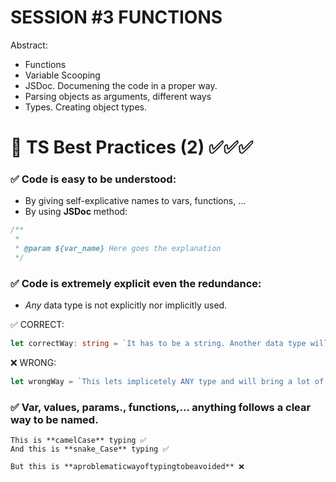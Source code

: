 # SESSION #3  FUNCTIONS  

Abstract:

* Functions
* Variable Scooping
* JSDoc. Documening the code in a proper way.
* Parsing objects as arguments, different ways
* Types. Creating object types.


# 🔸 TS Best Practices (2) ✅✅✅

### ✅ Code is easy to be understood:
- By giving self-explicative names to vars, functions, ...  
- By using **JSDoc** method:  
```ts
/**
 * 
 * @param ${var_name} Here goes the explanation
 */
```
  
### ✅ Code is extremely explicit even the redundance:  
- *Any* data type is not explicitly nor implicitly used.  

✅ CORRECT:
```ts
let correctWay: string = `It has to be a string. Another data type will cause errors`;
```

❌ WRONG:
```ts
let wrongWay = `This lets implicetely ANY type and will bring a lot of errors, warnings, breakpoints... Avoid it`
```

### ✅ Var, values, params., functions,... anything follows a clear way to be named.
```text
This is **camelCase** typing ✅  
And this is **snake_Case** typing ✅ 

But this is **aproblematicwayoftypingtobeavoided** ❌
```
	

